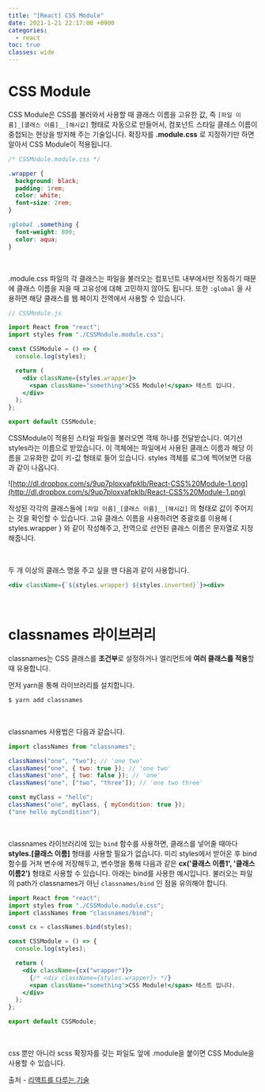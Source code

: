 ```yaml
---
title: "[React] CSS Module"
date: 2021-1-21 22:17:00 +0900
categories:
  - react
toc: true
classes: wide
---
```


# CSS Module

CSS Module은 CSS를 불러와서 사용할 때 클래스 이름을 고유한 값, 즉 `[파일 이름]_[클래스 이름]__[해시값]` 형태로 자동으로 만들어서, 컴포넌트 스타일 클래스 이름이 중첩되는 현상을 방지해 주는 기술입니다. 확장자를 **.module.css** 로 지정하기만 하면 알아서 CSS Module이 적용됩니다.

```css
/* CSSModule.module.css */

.wrapper {
  background: black;
  padding: 1rem;
  color: white;
  font-size: 2rem;
}

:global .something {
  font-weight: 800;
  color: aqua;
}
```

<br>

.module.css 파일의 각 클래스는 파일을 불러오는 컴포넌트 내부에서만 작동하기 때문에 클래스 이름을 지을 때 고유성에 대해 고민하지 않아도 됩니다. 또한 `:global` 을 사용하면 해당 클래스를 웹 페이지 전역에서 사용할 수 있습니다.

```jsx
// CSSModule.js

import React from "react";
import styles from "./CSSModule.module.css";

const CSSModule = () => {
  console.log(styles);

  return (
    <div className={styles.wrapper}>
      <span className="something">CSS Module!</span> 테스트 입니다.
    </div>
  );
};

export default CSSModule;
```

CSSModule이 적용된 스타일 파일을 불러오면 객체 하나를 전달받습니다. 여기선 styles라는 이름으로 받았습니다. 이 객체에는 파일에서 사용된 클래스 이름과 해당 이름을 고유화한 값이 키-값 형태로 들어 있습니다. styles 객체를 로그에 찍어보면 다음과 같이 나옵니다.

![http://dl.dropbox.com/s/9up7ploxvafpklb/React-CSS%20Module-1.png](http://dl.dropbox.com/s/9up7ploxvafpklb/React-CSS%20Module-1.png)

작성된 각각의 클래스들에 `[파일 이름]_[클래스 이름]__[해시값]` 의 형태로 값이 주어지는 것을 확인할 수 있습니다. 고유 클래스 이름을 사용하려면 중괄호를 이용해 { styles.wrapper } 와 같이 작성해주고, 전역으로 선언된 클래스 이름은 문자열로 지정해줍니다.

<br>

두 개 이상의 클래스 명을 주고 싶을 땐 다음과 같이 사용합니다.

```jsx
<div className={`${styles.wrapper} ${styles.inverted}`}><div>
```

<br>

# classnames 라이브러리

classnames는 CSS 클래스를 **조건부**로 설정하거나 엘리먼트에 **여러 클래스를 적용**할 때 유용합니다.

먼저 yarn을 통해 라이브러리를 설치합니다.

```bash
$ yarn add classnames
```

<br>

classnames 사용법은 다음과 같습니다.

```jsx
import classNames from "classnames";

classNames("one", "two"); // 'one two'
classNames("one", { two: true }); // 'one two'
classNames("one", { two: false }); // 'one'
classNames("one", ["two", "three"]); // 'one two three'

const myClass = "hello";
classNames("one", myClass, { myCondition: true });
("one hello myCondition");
```

<br>

classnames 라이브러리에 있는 `bind` 함수를 사용하면, 클래스를 넣어줄 때마다 **styles.[클래스 이름]** 형태를 사용할 필요가 없습니다. 미리 styles에서 받아온 후 bind 함수를 거쳐 변수에 저장해두고, 변수명을 통해 다음과 같은 **cx('클래스 이름1', '클래스 이름2')** 형태로 사용할 수 있습니다. 아래는 bind를 사용한 예시입니다. 불러오는 파일의 path가 classnames가 아닌 `classnames/bind` 인 점을 유의해야 합니다.

```jsx
import React from "react";
import styles from "./CSSModule.module.css";
import classNames from "classnames/bind";

const cx = classNames.bind(styles);

const CSSModule = () => {
  console.log(styles);

  return (
    <div className={cx("wrapper")}>
      {/* <div className={styles.wrapper}> */}
      <span className="something">CSS Module!</span> 테스트 입니다.
    </div>
  );
};

export default CSSModule;
```

<br>

css 뿐만 아니라 scss 확장자를 갖는 파일도 앞에 .module을 붙이면 CSS Module을 사용할 수 있습니다.

출처 - [리액트를 다루는 기술](http://www.kyobobook.co.kr/product/detailViewKor.laf?ejkGb=KOR&mallGb=KOR&barcode=9791160508796&orderClick=LEa&Kc=)